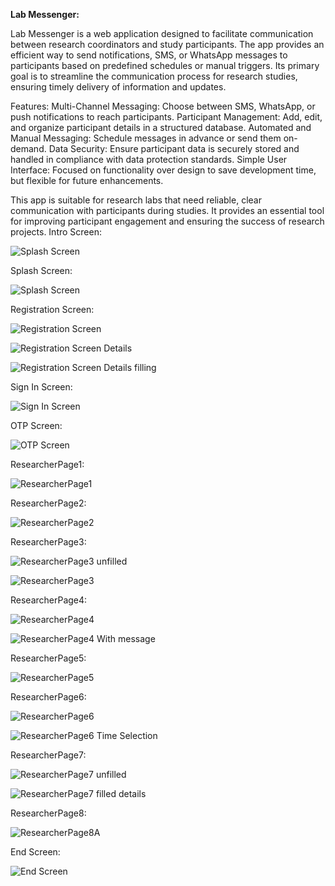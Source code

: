 **Lab Messenger:**

Lab Messenger is a web application designed to facilitate communication between research coordinators and study participants. The app provides an efficient way to send notifications, SMS, or WhatsApp messages to participants based on predefined schedules or manual triggers. Its primary goal is to streamline the communication process for research studies, ensuring timely delivery of information and updates.

Features:
Multi-Channel Messaging:
Choose between SMS, WhatsApp, or push notifications to reach participants.
Participant Management:
Add, edit, and organize participant details in a structured database.
Automated and Manual Messaging:
Schedule messages in advance or send them on-demand.
Data Security:
Ensure participant data is securely stored and handled in compliance with data protection standards.
Simple User Interface:
Focused on functionality over design to save development time, but flexible for future enhancements.

This app is suitable for research labs that need reliable, clear communication with participants during studies. It provides an essential tool for improving participant engagement and ensuring the success of research projects.
Intro Screen:

![Splash Screen](https://github.com/amithalbreich15/Lab-Messenger/assets/118397588/7bba6f46-fd3d-494c-9d1d-1b2c7607df38)

Splash Screen:

![Splash Screen](https://github.com/amithalbreich15/Lab-Messenger/assets/118397588/a486e4ae-94d0-410e-af5f-7a51934147c1)

Registration Screen:

![Registration Screen](https://github.com/amithalbreich15/Lab-Messenger/assets/118397588/0d362952-2f04-47b4-85e2-f913f33d9ae4)

![Registration Screen Details](https://github.com/amithalbreich15/Lab-Messenger/assets/118397588/5075f8ab-2a76-4df3-badb-6b6306e3214e)

![Registration Screen Details filling](https://github.com/amithalbreich15/Lab-Messenger/assets/118397588/aeab7f5a-d30a-45f2-9657-e22a337fc460)

Sign In Screen:

![Sign In Screen](https://github.com/amithalbreich15/Lab-Messenger/assets/118397588/6fc3f8c1-0d00-4ed7-91b0-15049e789862)

OTP Screen:

![OTP Screen](https://github.com/amithalbreich15/Lab-Messenger/assets/118397588/962fd58a-3179-4178-9509-bff170a4c6ef)

ResearcherPage1:

![ResearcherPage1](https://github.com/amithalbreich15/Lab-Messenger/assets/118397588/c8d86e0f-15dd-4c67-ac37-4e8ca5713c33)

ResearcherPage2:

![ResearcherPage2](https://github.com/amithalbreich15/Lab-Messenger/assets/118397588/520aac52-c8ef-45c7-a1d4-9476b2a5cc26)

ResearcherPage3:

![ResearcherPage3 unfilled](https://github.com/amithalbreich15/Lab-Messenger/assets/118397588/cbc9e45c-2a2e-4c6e-a842-4e210efc415c)

![ResearcherPage3](https://github.com/amithalbreich15/Lab-Messenger/assets/118397588/f2846e8a-274a-4c7e-af38-525f443597fc)

ResearcherPage4:

![ResearcherPage4](https://github.com/amithalbreich15/Lab-Messenger/assets/118397588/4d9879da-9f50-4e04-95a7-1b29374330d6)

![ResearcherPage4 With message](https://github.com/amithalbreich15/Lab-Messenger/assets/118397588/f1a4acb5-2861-4470-92e9-a63b560b6105)

ResearcherPage5:

![ResearcherPage5](https://github.com/amithalbreich15/Lab-Messenger/assets/118397588/a918e755-9dd3-4be7-994f-e8f7b253ca0e)

ResearcherPage6:

![ResearcherPage6](https://github.com/amithalbreich15/Lab-Messenger/assets/118397588/1f624034-cc5b-4a79-92ea-095f033bc1fb)

![ResearcherPage6 Time Selection](https://github.com/amithalbreich15/Lab-Messenger/assets/118397588/e1ab7747-350b-48f6-a37a-b9c1aa472bc3)

ResearcherPage7:

![ResearcherPage7 unfilled](https://github.com/amithalbreich15/Lab-Messenger/assets/118397588/67b41bb9-dd15-4693-a163-da352ad554d8)

![ResearcherPage7 filled details](https://github.com/amithalbreich15/Lab-Messenger/assets/118397588/76b56085-8dac-42a5-b006-55ef902d0154)

ResearcherPage8:

![ResearcherPage8A](https://github.com/amithalbreich15/Lab-Messenger/assets/118397588/5bff3448-1b2f-4001-b53a-00e7e02b6c67)


End Screen:

![End Screen](https://github.com/amithalbreich15/Lab-Messenger/assets/118397588/c21efdb4-0a40-4fd1-ab58-61db8bcdb3f2)
